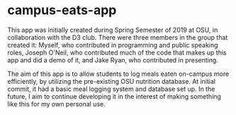 # campus-eats-app

This app was initially created during Spring Semester of 2019 at OSU, in collaboration with the D3 club.
There were three members in the group that created it: Myself, who contributed in programming and public
speaking roles, Joseph O'Neil, who contributed much of the code that makes up this app and did a demo of
it, and Jake Ryan, who contributed in presenting.

The aim of this app is to allow students to log meals eaten on-campus more efficiently, by utilizing the
pre-existing OSU nutrition database. At initial commit, it had a basic meal logging system and database
set up. In the future, I aim to continue developing it in the interest of making something like this for
my own personal use.
